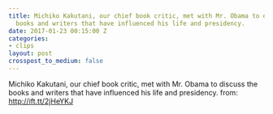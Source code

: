 ```yaml
---
title: Michiko Kakutani, our chief book critic, met with Mr. Obama to discuss the
  books and writers that have influenced his life and presidency.
date: 2017-01-23 00:15:00 Z
categories:
- clips
layout: post
crosspost_to_medium: false
---
```


Michiko Kakutani, our chief book critic, met with Mr. Obama to discuss the books and writers that have influenced his life and presidency.
from: http://ift.tt/2jHeYKJ